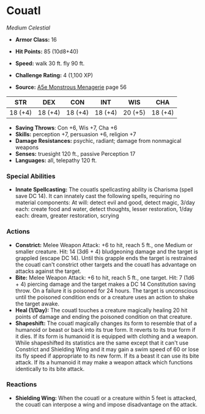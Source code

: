 # Couatl

*Medium* *Celestial*

- **Armor Class:** 16
- **Hit Points:** 85 (10d8+40)
- **Speed:** walk 30 ft. fly 90 ft.

- **Challenge Rating:** 4 (1,100 XP)
- **Source:** [A5e Monstrous Menagerie](https://enpublishingrpg.com/products/level-up-monstrous-menagerie-a5e) page 56

| STR | DEX | CON | INT | WIS | CHA |
| --- | --- | --- | --- | --- | --- |
| 18 (+4) | 18 (+4) | 18 (+4) | 18 (+4) | 20 (+5) | 18 (+4) |

- **Saving Throws**: Con +6, Wis +7, Cha +6
- **Skills:** perception +7, persuasion +6, religion +7
- **Damage Resistances:** psychic, radiant; damage from nonmagical weapons
- **Senses:** truesight 120 ft., passive Perception 17
- **Languages:** all, telepathy 120 ft.

### Special Abilities

- **Innate Spellcasting:** The couatls spellcasting ability is Charisma (spell save DC 14). It can innately cast the following spells, requiring no material components: At will: detect evil and good, detect magic, 3/day each: create food and water, detect thoughts, lesser restoration, 1/day each: dream, greater restoration, scrying

### Actions

- **Constrict:** Melee Weapon Attack: +6 to hit, reach 5 ft., one Medium or smaller creature. Hit: 14 (3d6 + 4) bludgeoning damage  and the target is grappled (escape DC 14). Until this grapple ends  the target is restrained  the couatl can't constrict other targets  and the couatl has advantage on attacks against the target.
- **Bite:** Melee Weapon Attack: +6 to hit, reach 5 ft., one target. Hit: 7 (1d6 + 4) piercing damage  and the target makes a DC 14 Constitution saving throw. On a failure  it is poisoned for 24 hours. The target is unconscious until the poisoned condition ends or a creature uses an action to shake the target awake.
- **Heal (1/Day):** The couatl touches a creature  magically healing 20 hit points of damage and ending the poisoned condition on that creature.
- **Shapeshift:** The couatl magically changes its form to resemble that of a humanoid or beast  or back into its true form. It reverts to its true form if it dies. If its form is humanoid  it is equipped with clothing and a weapon. While shapeshifted  its statistics are the same except that it can't use Constrict and Shielding Wing and it may gain a swim speed of 60 or lose its fly speed if appropriate to its new form. If its a beast  it can use its bite attack. If its a humanoid  it may make a weapon attack  which functions identically to its bite attack.

### Reactions

- **Shielding Wing:** When the couatl or a creature within 5 feet is attacked, the couatl can interpose a wing and impose disadvantage on the attack.


